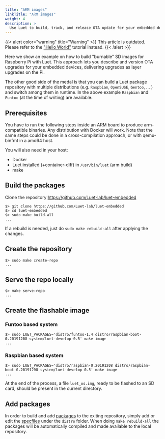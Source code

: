```yaml
---
title: "ARM images"
linkTitle: "ARM images"
weight: 4
description: >
  Use Luet to build, track, and release OTA update for your embedded devices.
---
```


{{< alert color="warning" title="Warning" >}}
This article is outdated.
Please refer to the ["Hello World"](../../tutorials/hello_world/) tutorial instead.
{{< /alert >}}

Here we show an example on how to build "burnable" SD images for Raspberry Pi with Luet. This approach lets you describe and version OTA upgrades for your embedded devices, delivering upgrades as layer upgrades on the Pi.

The other good side of the medal is that you can build a Luet package repository with multiple distributions (e.g. `Raspbian`, `OpenSUSE`, `Gentoo`, ... ) and switch among them in runtime. In the above example `Raspbian` and `Funtoo` (at the time of writing) are available.

## Prerequisites

You have to run the following steps inside an ARM board to produce arm-compatible binaries. Any distribution with Docker will work. Note that the same steps could be done in a cross-compilation approach, or with qemu-binfmt in a amd64 host. 

You will also need in your host:

- Docker
- Luet installed (+container-diff) in `/usr/bin/luet` (arm build)
- make

## Build the packages

Clone the repository https://github.com/Luet-lab/luet-embedded

    $> git clone https://github.com/Luet-lab/luet-embedded
    $> cd luet-embedded
    $> sudo make build-all
    ...

If a rebuild is needed, just do `sudo make rebuild-all` after applying the changes.

## Create the repository

    $> sudo make create-repo
    ...

## Serve the repo locally

    $> make serve-repo
    ...

## Create the flashable image

### Funtoo based system

    $> sudo LUET_PACKAGES='distro/funtoo-1.4 distro/raspbian-boot-0.20191208 system/luet-develop-0.5' make image
    ...

### Raspbian based system

    $> sudo LUET_PACKAGES='distro/raspbian-0.20191208 distro/raspbian-boot-0.20191208 system/luet-develop-0.5' make image
    ...


At the end of the process, a file `luet_os.img`, ready to be flashed to an SD card, should be present in the current directory.

## Add packages

In order to build and add [packages](/docs/concepts/packages/) to the exiting repository, simply add or edit the [specfiles](/docs/concepts/packages/specfile) under the `distro` folder. When doing ```make rebuild-all``` the packages will be automatically compiled and made available to the local repository.
